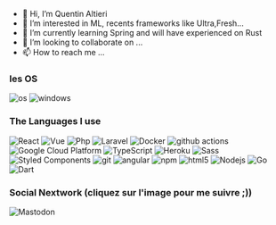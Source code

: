 - 👋 Hi, I’m Quentin Altieri
- 👀 I’m interested in ML, recents frameworks like Ultra,Fresh...
- 🌱 I’m currently learning Spring and will have experienced on Rust
- 💞️ I’m looking to collaborate on ...
- 📫 How to reach me ...

<h3> les OS </h3>
<p>
<img alt="os" src="https://img.shields.io/badge/mac%20os-000000?style=for-the-badge&logo=apple&logoColor=white"/>
<img alt="windows" src="https://img.shields.io/badge/Windows-0078D6?style=for-the-badge&logo=windows&logoColor=white"/>
</p>
<h3> The Languages I use </h3>
<p>
  <img alt="React" src="https://img.shields.io/badge/-React-45b8d8?style=flat-square&logo=react&logoColor=white" />
   <img alt="Vue" src="https://img.shields.io/badge/Vue.js-35495E?style=flat&logo=vue.js&logoColor=4FC08D"/>
   <img alt="Php" src="https://img.shields.io/badge/PHP-777BB4?style=for-the-badge&logo=php&logoColor=white"/>
    <img alt="Laravel"src="https://img.shields.io/badge/Laravel-FF2D20?style=for-the-badge&logo=laravel&logoColor=white"/>
  <img alt="Docker" src="https://img.shields.io/badge/-Docker-46a2f1?style=flat-square&logo=docker&logoColor=white" />
  <img alt="github actions" src="https://img.shields.io/badge/-Github_Actions-2088FF?style=flat-square&logo=github-actions&logoColor=white" />
  <img alt="Google Cloud Platform" src="https://img.shields.io/badge/-Google_Cloud_Platform-1a73e8?style=flat-square&logo=google-cloud&logoColor=white" />
  <img alt="TypeScript" src="https://img.shields.io/badge/-TypeScript-007ACC?style=flat-square&logo=typescript&logoColor=white" />
  <img alt="Heroku" src="https://img.shields.io/badge/-Heroku-430098?style=flat-square&logo=heroku&logoColor=white" />
  <img alt="Sass" src="https://img.shields.io/badge/-Sass-CC6699?style=flat-square&logo=sass&logoColor=white" />
  <img alt="Styled Components" src="https://img.shields.io/badge/-Styled_Components-db7092?style=flat-square&logo=styled-components&logoColor=white" />
  <img alt="git" src="https://img.shields.io/badge/-Git-F05032?style=flat-square&logo=git&logoColor=white" />
  <img alt="angular" src="https://img.shields.io/badge/-Angular-DD0031?style=flat-square&logo=angular&logoColor=white" />
  <img alt="npm" src="https://img.shields.io/badge/-NPM-CB3837?style=flat-square&logo=npm&logoColor=white" />
  <img alt="html5" src="https://img.shields.io/badge/-HTML5-E34F26?style=flat-square&logo=html5&logoColor=white" />
  <img alt="Nodejs" src="https://img.shields.io/badge/-Nodejs-43853d?style=flat-square&logo=Node.js&logoColor=white" />
  <img alt="Go" src="https://img.shields.io/badge/Go-00ADD8?style=for-the-badge&logo=go&logoColor=white"/>
  <img alt="Dart"src="https://img.shields.io/badge/Dart-0175C2?style=for-the-badge&logo=dart&logoColor=white"/>
  </p>
  
  <h3> Social Nextwork (cliquez sur l'image pour me suivre ;)) </h3>
  <p> <img alt="Mastodon" src="https://img.shields.io/mastodon/follow/107405280951338475?domain=https%3A%2F%2Fmastodon.social&label=Mastodon&style=social" /></p>
<!---
quentalt/quentalt is a ✨ special ✨ repository because its `README.md` (this file) appears on your GitHub profile.
You can click the Preview link to take a look at your changes.
--->
